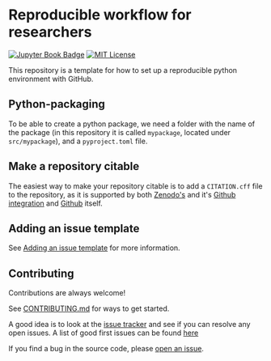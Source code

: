 # Reproducible workflow for researchers
[![Jupyter Book Badge](https://jupyterbook.org/badge.svg)](https://jorgensd.github.io/reproducibility)
[![MIT License](https://img.shields.io/badge/License-MIT-green.svg)](https://choosealicense.com/licenses/mit/)

This repository is a template for how to set up a reproducible python environment with GitHub.

## Python-packaging

To be able to create a python package, we need a folder with the name of the package (in this repository it is called `mypackage`, located under `src/mypackage`), and a `pyproject.toml` file.


## Make a repository citable
The easiest way to make your repository citable is to add a `CITATION.cff` file to the repository, as it is supported by both 
[Zenodo's](https://zenodo.org/) and it's [Github integration](https://docs.github.com/en/repositories/archiving-a-github-repository/referencing-and-citing-content) and [Github](https://docs.github.com/en/repositories/managing-your-repositorys-settings-and-features/customizing-your-repository/about-citation-files) itself.

## Adding an issue template
See [Adding an issue template](https://docs.github.com/en/communities/using-templates-to-encourage-useful-issues-and-pull-requests/configuring-issue-templates-for-your-repository) for more information.

## Contributing

Contributions are always welcome!

See [CONTRIBUTING.md](CONTRIBUTING.md) for ways to get started.

A good idea is to look at the [issue tracker](https://github.com/jorgensd/reproducibility/issues) and see if you can resolve any open issues.  A list of good first issues can be found [here](https://github.com/jorgensd/reproducibility/contribute)

If you find a bug in the source code, please [open an issue](https://github.com/jorgensd/reproducibility/issues/new/choose).
